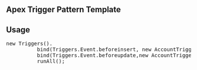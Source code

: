 ## Apex Trigger Pattern Template

## Usage
  <pre>new Triggers().
          bind(Triggers.Event.beforeinsert, new AccountTriggerHandler()).
          bind(Triggers.Event.beforeupdate,new AccountTriggerHandler()).
          runAll();
  </pre>        
          
